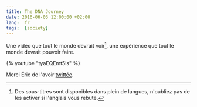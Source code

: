 ```yaml
---
title: The DNA Journey
date: 2016-06-03 12:00:00 +02:00
lang:  fr
tags:  [society]
---
```


Une vidéo que tout le monde devrait voir[^soustitres], une expérience que tout le monde devrait pouvoir faire.

[^soustitres]: Des sous-titres sont disponibles dans plein de langues, n'oubliez pas de les activer si l'anglais vous rebute.

{% youtube "tyaEQEmt5ls" %}

Merci Éric de l'avoir [twittée](https://twitter.com/edasfr/status/738736842724540416).
